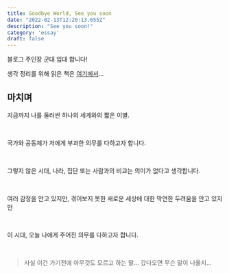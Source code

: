 ```yaml
---
title: Goodbye World, See you soon
date: "2022-02-13T12:20:13.655Z"
description: "See you soon!"
category: 'essay'
draft: false
---
```


블로그 주인장 군대 입대 합니다!

생각 정리를 위해 읽은 책은 [여기에서](/book/military-duty)...


## 마치며

지금까지 나를 둘러싼 하나의 세계와의 짧은 이별.

<br/>

국가와 공동체가 저에게 부과한 의무를 다하고자 합니다.

<br/>

그렇지 않은 시대, 나라, 집단 또는 사람과의 비교는 의미가 없다고 생각합니다.

<br/>

여러 감정을 안고 있지만, 겪어보지 못한 새로운 세상에 대한 막연한 두려움을 안고 있지만

<br/>

이 시대, 오늘 나에게 주어진 의무를 다하고자 합니다.

<br/>

> 사실 이건 가기전에 아무것도 모르고 하는 말... 갔다오면 무슨 말이 나올지...